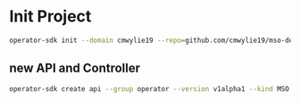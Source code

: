 # Init Project
```bash
operator-sdk init --domain cmwylie19 --repo=github.com/cmwylie19/mso-deployer
```
## new API and Controller

```bash
operator-sdk create api --group operator --version v1alpha1 --kind MSO --resource --controller
```